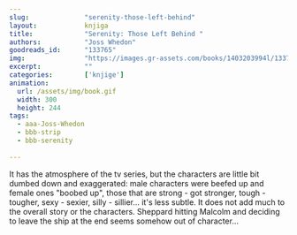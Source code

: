 ```yaml
---
slug:              "serenity-those-left-behind"
layout:            knjiga
title:             "Serenity: Those Left Behind "
authors:           "Joss Whedon"
goodreads_id:      "133765"
img:               "https://images.gr-assets.com/books/1403203994l/133765.jpg"
excerpt:           ""
categories:        ['knjige']
animation:
  url: /assets/img/book.gif
  width: 300
  height: 244
tags:
  - aaa-Joss-Whedon
  - bbb-strip
  - bbb-serenity
  
---
```


It has the atmosphere of the tv series, but the characters are little bit dumbed down and exaggerated: male characters 
were beefed up and female ones "boobed up", those that are strong - got stronger, tough - tougher, sexy - sexier, 
silly - sillier... it's less subtle. It does not add much to the overall story or the characters. Sheppard hitting 
Malcolm and deciding to leave the ship at the end seems somehow out of character...